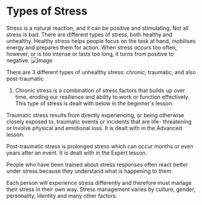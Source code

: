 [Title]: # (Types of Stress)
[Difficulty]: # (Beginner)
[Order]: # (5)

# Types of Stress

Stress is a natural reaction, and it can be positive and stimulating. Not all stress is bad. There are different types of stress, both healthy and unhealthy. Healthy stress helps people focus on the task at hand, mobilises energy and prepares them for action. When stress occurs too often, however, or is too intense or lasts too long, it turns from positive to negative.
![image](stress1.png)

There are 3 different types of unhealthy stress: chronic, traumatic, and also post-traumatic.  

1. Chronic stress is a combination of stress factors that builds up over time, eroding our resilience and ability to work or function effectively. This type of stress is dealt with below in the beginner's lesson.  

Traumatic stress results from directly experiencing, or being otherwise closely exposed to, traumatic events or incidents that are life- threatening or involve physical and emotional loss. It is dealt with in the Advanced lesson.   

Post-traumatic stress is prolonged stress which can occur months or even years after an event. It is dealt with in the Expert lesson.  

People who have been trained about stress responses often react better under stress because they understand what is happening to them.

Each person will experience stress differently and therefore must manage their stress in their own way. Stress management varies by culture, gender, personality, identity and many other factors.
